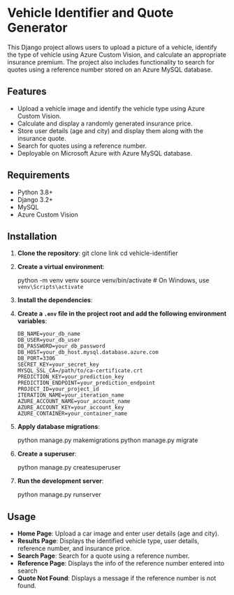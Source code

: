# Vehicle Identifier and Quote Generator

This Django project allows users to upload a picture of a vehicle, identify the type of vehicle using Azure Custom Vision, and calculate an appropriate insurance premium. The project also includes functionality to search for quotes using a reference number stored on an Azure MySQL database.

## Features

- Upload a vehicle image and identify the vehicle type using Azure Custom Vision.
- Calculate and display a randomly generated insurance price.
- Store user details (age and city) and display them along with the insurance quote.
- Search for quotes using a reference number.
- Deployable on Microsoft Azure with Azure MySQL database.

## Requirements

- Python 3.8+
- Django 3.2+
- MySQL
- Azure Custom Vision

## Installation

1. **Clone the repository**:
    git clone link
    cd vehicle-identifier
    
2. **Create a virtual environment**:

    python -m venv venv
    source venv/bin/activate  # On Windows, use `venv\Scripts\activate`

3. **Install the dependencies**:

4. **Create a `.env` file in the project root and add the following environment variables**:

    ```env
    DB_NAME=your_db_name
    DB_USER=your_db_user
    DB_PASSWORD=your_db_password
    DB_HOST=your_db_host.mysql.database.azure.com
    DB_PORT=3306
    SECRET_KEY=your_secret_key
    MYSQL_SSL_CA=/path/to/ca-certificate.crt  
    PREDICTION_KEY=your_prediction_key
    PREDICTION_ENDPOINT=your_prediction_endpoint
    PROJECT_ID=your_project_id
    ITERATION_NAME=your_iteration_name
    AZURE_ACCOUNT_NAME=your_account_name
    AZURE_ACCOUNT_KEY=your_account_key
    AZURE_CONTAINER=your_container_name
    ```
5. **Apply database migrations**:

    python manage.py makemigrations
    python manage.py migrate

6. **Create a superuser**:

    python manage.py createsuperuser

7. **Run the development server**:

    python manage.py runserver

## Usage

- **Home Page**: Upload a car image and enter user details (age and city).
- **Results Page**: Displays the identified vehicle type, user details, reference number, and insurance price.
- **Search Page**: Search for a quote using a reference number.
- **Reference Page**: Displays the info of the reference number entered into search
- **Quote Not Found**: Displays a message if the reference number is not found.
